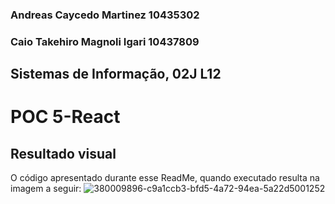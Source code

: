 ### Andreas Caycedo Martinez 10435302
### Caio Takehiro Magnoli Igari 10437809
## Sistemas de Informação, 02J L12
# POC 5-React




## Resultado visual
O código apresentado durante esse ReadMe, quando executado resulta na imagem a seguir:
![380009896-c9a1ccb3-bfd5-4a72-94ea-5a22d5001252](https://github.com/user-attachments/assets/f6c49652-375c-40df-a873-0114086d2d1d)

